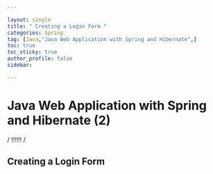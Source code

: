 ```yaml
---

layout: single
title: " Creating a Login Form "
categories: Spring
tag: [Java,"Java Web Application with Spring and Hibernate",]
toc: true
toc_sticky: true
author_profile: false
sidebar:

---
```

# Java Web Application with Spring and Hibernate (2)

/ !!!!!! /

## Creating a Login Form